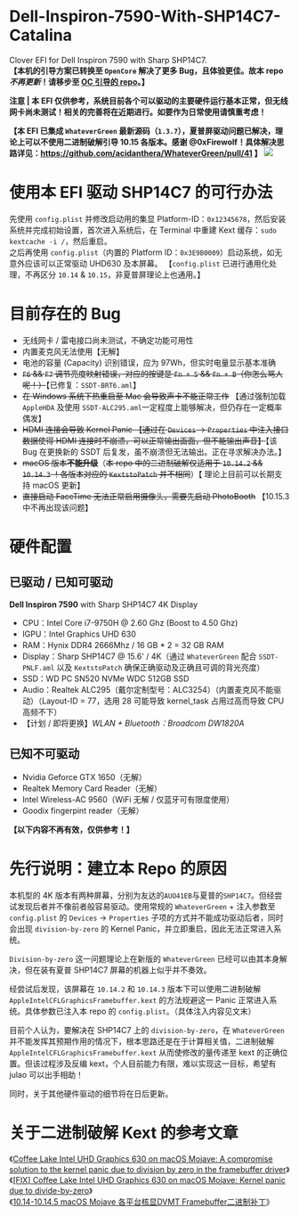 # Dell-Inspiron-7590-With-SHP14C7-Catalina
Clover EFI for Dell Inspiron 7590 with Sharp SHP14C7.      
**【本机的引导方案已转换至 `OpenCore` 解决了更多 Bug，且体验更佳。故本 repo _不再更新_！请移步至 [OC 引导的 repo](https://github.com/Pinming/Dell-Inspiron-7590-Hackintosh-Opencore)。】**

**注意 | 本 EFI 仅供参考，系统目前各个可以驱动的主要硬件运行基本正常，但无线网卡尚未测试！相关的完善将在近期进行。如要作为日常使用请慎重考虑！**

**【本 EFI 已集成 `WhateverGreen` 最新源码（`1.3.7`），夏普屏驱动问题已解决，理论上可以不使用二进制破解引导 10.15 各版本。感谢 @0xFirewolf！具体解决思路详见：https://github.com/acidanthera/WhateverGreen/pull/41 】**
![](http://tva1.sinaimg.cn/large/0080xEK2ly1gbstoz9de8j312s0pun9r.jpg)

# 使用本 EFI 驱动 SHP14C7 的可行办法
先使用 `config.plist` 并修改启动用的集显 Platform-ID：`0x12345678`，然后安装系统并完成初始设置，首次进入系统后，在 Terminal 中重建 Kext 缓存：`sudo kextcache -i /`，然后重启。  
之后再使用 `config.plist`（内置的 Platform ID：`0x3E9B0009`）启动系统，如无意外应该可以正常驱动 UHD630 及本屏幕。 
【`config.plist` 已进行通用化处理，不再区分 `10.14` & `10.15`，非夏普屏理论上也通用。】

# 目前存在的 Bug
* 无线网卡 / 雷电接口尚未测试，不确定功能可用性
* 内置麦克风无法使用【无解】
* 电池的容量 (Capacity) 识别错误，应为 97Wh，但实时电量显示基本准确
* ~~`F6` && `F7` 调节亮度映射错误，对应的按键是 `Fn + S` && `Fn + B`（你怎么骂人呢！）~~【已修复：`SSDT-BRT6.aml`】
* ~~在 Windows 系统下热重启至 Mac 会导致声卡不能正常工作~~ 【通过强制加载 `AppleHDA` 及使用 `SSDT-ALC295.aml`一定程度上能够解决，但仍存在一定概率偶发】
* ~~HDMI 连接会导致 Kernel Panic 【通过在 `Devices` -> `Properties` 中注入接口数据使得 HDMI 连接时不崩溃，可以正常输出画面，但不能输出声音】~~【该 Bug 在更换新的 SSDT 后复发，虽不崩溃但无法输出。正在寻求解决办法。】
* ~~macOS 版本**不能升级**~~（~~本 repo 中的二进制破解仅适用于 `10.14.2` && `10.14.3` ！各版本对应的 `KextstoPatch` 并不相同~~）【 理论上目前可以长期支持 macOS 更新】
* ~~直接启动 FaceTime 无法正常启用摄像头，需要先启动 PhotoBooth~~ 【10.15.3 中不再出现该问题】

# 硬件配置

## 已驱动 / 已知可驱动
**Dell Inspiron 7590** with Sharp SHP14C7 4K Display
* CPU：Intel Core i7-9750H @ 2.60 Ghz (Boost to 4.50 Ghz)
* IGPU：Intel Graphics UHD 630
* RAM：Hynix DDR4 2666Mhz / 16 GB * 2 = 32 GB RAM
* Display：Sharp SHP14C7 @ 15.6' / 4K（通过 `WhateverGreen` 配合 `SSDT-PNLF.aml` 以及 `KextstoPatch` 确保正确驱动及正确且可调的背光亮度）
* SSD：WD PC SN520 NVMe WDC 512GB SSD
* Audio：Realtek ALC295（戴尔定制型号：ALC3254）（内置麦克风不能驱动）（Layout-ID = 77，选用 28 可能导致 kernel_task 占用过高而导致 CPU 高频不下）
* 【计划 / 即将更换】_WLAN + Bluetooth：Broadcom DW1820A_

## 已知不可驱动
* Nvidia Geforce GTX 1650（无解）
* Realtek Memory Card Reader（无解）
* Intel Wireless-AC 9560（WiFi 无解 / 仅蓝牙可有限度使用）
* Goodix fingerpint reader（无解）


**【以下内容不再有效，仅供参考！】**

# 先行说明：建立本 Repo 的原因

本机型的 4K 版本有两种屏幕，分别为友达的`AUO41EB`与夏普的`SHP14C7`。但经尝试发现后者并不像前者般容易驱动。使用常规的 `WhateverGreen` + 注入参数至 `config.plist` 的 `Devices` -> `Properties` 子项的方式并不能成功驱动后者，同时会出现 `division-by-zero` 的 Kernel Panic，并立即重启，因此无法正常进入系统。   

`Division-by-zero` 这一问题理论上在新版的 `WhateverGreen` 已经可以由其本身解决，但在装有夏普 SHP14C7 屏幕的机器上似乎并不奏效。   
    
经尝试后发现，该屏幕在 `10.14.2` 和 `10.14.3` 版本下可以使用二进制破解 `AppleIntelCFLGraphicsFramebuffer.kext` 的方法规避这一 Panic 正常进入系统。具体参数已注入本 repo 的 `config.plist`。（具体注入内容见文末）

目前个人认为，要解决在 SHP14C7 上的 `division-by-zero`，在 `WhateverGreen` 并不能发挥其预期作用的情况下，根本思路还是在于计算相关值，二进制破解 `AppleIntelCFLGraphicsFramebuffer.kext` 从而使修改的量传递至 kext 的正确位置。但该过程涉及反编 kext，个人目前能力有限，难以实现这一目标，希望有 julao 可以出手相助！ 

同时，关于其他硬件驱动的细节将在日后更新。

# 关于二进制破解 Kext 的参考文章
《[Coffee Lake Intel UHD Graphics 630 on macOS Mojave: A compromise solution to the kernel panic due to division by zero in the framebuffer driver](https://www.firewolf.science/2018/10/coffee-lake-intel-uhd-graphics-630-on-macos-mojave-a-compromise-solution-to-the-kernel-panic-due-to-division-by-zero-in-the-framebuffer-driver)》      
《[[FIX] Coffee Lake Intel UHD Graphics 630 on macOS Mojave: Kernel panic due to divide-by-zero](https://www.tonymacx86.com/threads/fix-coffee-lake-intel-uhd-graphics-630-on-macos-mojave-kernel-panic-due-to-divide-by-zero.261687/)》       
《[10.14-10.14.5 macOS Mojave 各平台核显DVMT Framebuffer二进制补丁](http://bbs.pcbeta.com/forum.php?mod=viewthread&tid=1795107&highlight=macOS%2BMojave%2B10.14.1)》
